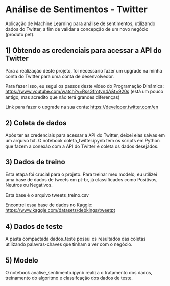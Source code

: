 # Análise de Sentimentos - Twitter
Aplicação de Machine Learning para análise de sentimentos, utilizando dados do Twitter, a fim de validar a concepção de um novo negócio (produto pet).

## 1) Obtendo as credenciais para acessar a API do Twitter
Para a realização deste projeto, foi necessário fazer um upgrade na minha conta do Twitter para uma conta de desenvolvedor.

Para fazer isso, eu segui os passos deste vídeo do Programação Dinâmica:
https://www.youtube.com/watch?v=RssGfmtyn4A&t=920s (está um pouco antigo, mas acredito que não terá grandes diferenças)

Link para fazer o upgrade na sua conta:
https://developer.twitter.com/en

## 2) Coleta de dados
Após ter as credenciais para acessar a API do Twitter, deixei elas salvas em um arquivo txt.
O notebook coleta_twitter.ipynb tem os scripts em Python que fazem a conexão com a API do Twitter e coleta os dados desejados.

## 3) Dados de treino
Esta etapa foi crucial para o projeto. Para treinar meu modelo, eu utilizei uma base de dados de tweets em pt-br, já classificados como Positivos, Neutros ou Negativos.

Esta base é o arquivo tweets_treino.csv

Encontrei essa base de dados no Kaggle: https://www.kaggle.com/datasets/debkings/tweetpt

## 4) Dados de teste
A pasta compactada dados_teste possui os resultados das coletas utilizando palavras-chaves que tinham a ver com o negócio.

## 5) Modelo
O notebook analise_sentimento.ipynb realiza o tratamento dos dados, treinamento do algoritmo e classifcação dos dados de teste.

